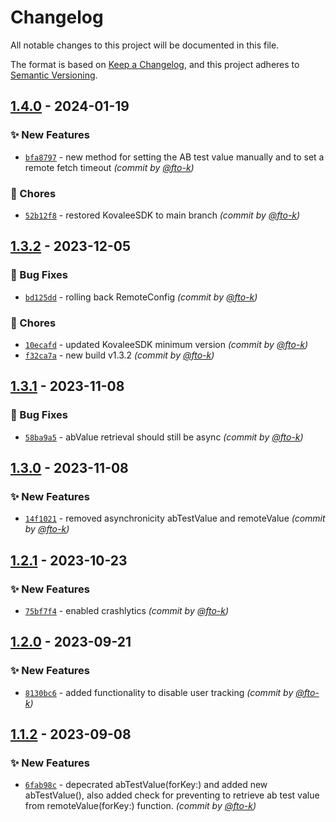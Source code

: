 # Changelog
All notable changes to this project will be documented in this file.

The format is based on [Keep a Changelog](https://keepachangelog.com/en/1.0.0/),
and this project adheres to [Semantic Versioning](https://semver.org/spec/v2.0.0.html).

## [1.4.0] - 2024-01-19
### :sparkles: New Features
- [`bfa8797`](https://github.com/cotyapps/KovaleeRemoteConfig-iOS/commit/bfa8797d4d641f11c0caa0a41bfd97bef62e1dbf) - new method for setting the AB test value manually and to set a remote fetch timeout *(commit by [@fto-k](https://github.com/fto-k))*

### :wrench: Chores
- [`52b12f8`](https://github.com/cotyapps/KovaleeRemoteConfig-iOS/commit/52b12f80002421fdd78b0455c0b269cf655d9b3d) - restored KovaleeSDK to main branch *(commit by [@fto-k](https://github.com/fto-k))*


## [1.3.2] - 2023-12-05
### :bug: Bug Fixes
- [`bd125dd`](https://github.com/cotyapps/KovaleeRemoteConfig-iOS/commit/bd125dd841abc54d2c014527b1bb97f609d1c237) - rolling back RemoteConfig *(commit by [@fto-k](https://github.com/fto-k))*

### :wrench: Chores
- [`10ecafd`](https://github.com/cotyapps/KovaleeRemoteConfig-iOS/commit/10ecafd712bc9bd01ac7dd9ab79bf28698c0eb09) - updated KovaleeSDK minimum version *(commit by [@fto-k](https://github.com/fto-k))*
- [`f32ca7a`](https://github.com/cotyapps/KovaleeRemoteConfig-iOS/commit/f32ca7ad75e8abdfcb29f552c78d2404bbb25dc3) - new build v1.3.2 *(commit by [@fto-k](https://github.com/fto-k))*


## [1.3.1] - 2023-11-08
### :bug: Bug Fixes
- [`58ba9a5`](https://github.com/cotyapps/KovaleeRemoteConfig-iOS/commit/58ba9a559e471ac8b8428599f7885b82b7460000) - abValue retrieval should still be async *(commit by [@fto-k](https://github.com/fto-k))*


## [1.3.0] - 2023-11-08
### :sparkles: New Features
- [`14f1021`](https://github.com/cotyapps/KovaleeRemoteConfig-iOS/commit/14f1021e011f6598a33ba0348f3d8fe2365a7d2e) - removed asynchronicity abTestValue and remoteValue *(commit by [@fto-k](https://github.com/fto-k))*


## [1.2.1] - 2023-10-23
### :sparkles: New Features
- [`75bf7f4`](https://github.com/cotyapps/KovaleeRemoteConfig-iOS/commit/75bf7f4fe9ce0a85d0c3f54b8c5610b03fc2a90b) - enabled crashlytics *(commit by [@fto-k](https://github.com/fto-k))*


## [1.2.0] - 2023-09-21
### :sparkles: New Features
- [`8130bc6`](https://github.com/cotyapps/KovaleeRemoteConfig-iOS/commit/8130bc610d75f5b9ad2402461ed29c3a62f76a04) - added functionality to disable user tracking *(commit by [@fto-k](https://github.com/fto-k))*


## [1.1.2] - 2023-09-08
### :sparkles: New Features
- [`6fab98c`](https://github.com/cotyapps/KovaleeRemoteConfig-iOS/commit/6fab98c935c70dd5134e32865a3e424213468807) - depecrated abTestValue(forKey:) and added new abTestValue(), also added check for preventing to retrieve ab test value from remoteValue(forKey:) function. *(commit by [@fto-k](https://github.com/fto-k))*


[1.1.2]: https://github.com/cotyapps/KovaleeRemoteConfig-iOS/compare/1.1.1...1.1.2
[1.2.0]: https://github.com/cotyapps/KovaleeRemoteConfig-iOS/compare/1.1.2...1.2.0
[1.2.1]: https://github.com/cotyapps/KovaleeRemoteConfig-iOS/compare/1.2.0...1.2.1
[1.3.0]: https://github.com/cotyapps/KovaleeRemoteConfig-iOS/compare/1.2.1...1.3.0
[1.3.1]: https://github.com/cotyapps/KovaleeRemoteConfig-iOS/compare/1.3.0...1.3.1
[1.3.2]: https://github.com/cotyapps/KovaleeRemoteConfig-iOS/compare/1.3.1...1.3.2
[1.4.0]: https://github.com/cotyapps/KovaleeRemoteConfig-iOS/compare/1.3.2...1.4.0